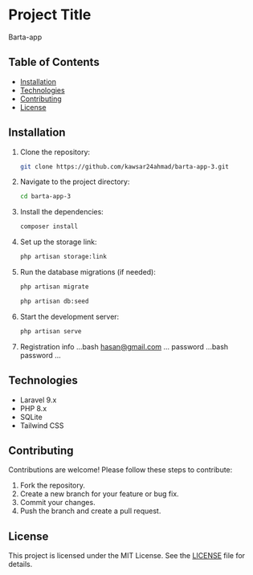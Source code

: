 
# Project Title

Barta-app

## Table of Contents

- [Installation](#installation)
- [Technologies](#technologies)
- [Contributing](#contributing)
- [License](#license)

## Installation

1. Clone the repository:

   ```bash
   git clone https://github.com/kawsar24ahmad/barta-app-3.git
   ```

2. Navigate to the project directory:

   ```bash
   cd barta-app-3
   ```

3. Install the dependencies:

   ```bash
   composer install
   ```

4. Set up the storage link:

   ```bash
   php artisan storage:link
   ```

5. Run the database migrations (if needed):

   ```bash
   php artisan migrate
   ```
   ```bash
   php artisan db:seed
   ```

6. Start the development server:

   ```bash
   php artisan serve
   ```
7. Registration info
   ...bash
   hasan@gmail.com
   ...
   password
    ...bash
   password
   ...

## Technologies

- Laravel 9.x
- PHP 8.x
- SQLite
- Tailwind CSS 

## Contributing

Contributions are welcome! Please follow these steps to contribute:

1. Fork the repository.
2. Create a new branch for your feature or bug fix.
3. Commit your changes.
4. Push the branch and create a pull request.

## License

This project is licensed under the MIT License. See the [LICENSE](LICENSE) file for details.
